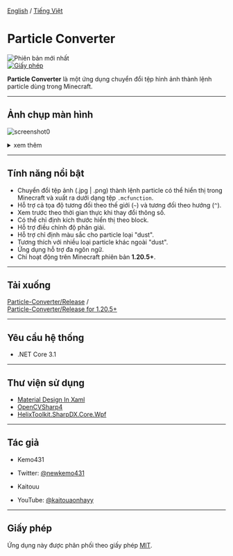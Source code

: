 [English](README.md) / [Tiếng Việt](README_VI.md)


# Particle Converter
![Phiên bản mới nhất](https://img.shields.io/github/v/release/Tunnns/ParticleConverter_New)  
[![Giấy phép](https://img.shields.io/github/license/kemo14331/Particle-Converter)](https://github.com/kemo14331/Particle-Converter/blob/main/LICENSE)  

**Particle Converter** là một ứng dụng chuyển đổi tệp hình ảnh thành lệnh particle dùng trong Minecraft.

---

## Ảnh chụp màn hình  
![screenshot0](https://i.ibb.co/R49v1whD/Untitled.png,"screenshot")  
<details>
<summary>xem thêm</summary><div>  
<img src="https://imgur.com/Ld544Cx.jpg" alt="screenshot1">
<img src="https://imgur.com/hdSbSkc.jpg" alt="screenshot2" />
</div></details>  

---

## Tính năng nổi bật
* Chuyển đổi tệp ảnh (.jpg | .png) thành lệnh particle có thể hiển thị trong Minecraft và xuất ra dưới dạng tệp `.mcfunction`.
* Hỗ trợ cả tọa độ tương đối theo thế giới (`~`) và tương đối theo hướng (`^`).
* Xem trước theo thời gian thực khi thay đổi thông số.
* Có thể chỉ định kích thước hiển thị theo block.
* Hỗ trợ điều chỉnh độ phân giải.
* Hỗ trợ chỉ định màu sắc cho particle loại "dust".
* Tương thích với nhiều loại particle khác ngoài "dust".
* Ứng dụng hỗ trợ đa ngôn ngữ.
* Chỉ hoạt động trên Minecraft phiên bản **1.20.5+**.

---

## Tải xuống  
[Particle-Converter/Release](https://github.com/kemo14331/Particle-Converter/releases/latest) /  
[Particle-Converter/Release for 1.20.5+](https://github.com/Tunnns/ParticleConverter_New/releases/tag/v2.0.0)

---

## Yêu cầu hệ thống
* .NET Core 3.1

---

## Thư viện sử dụng
* [Material Design In Xaml](http://materialdesigninxaml.net/)
* [OpenCVSharp4](https://github.com/shimat/opencvsharp)
* [HelixToolkit.SharpDX.Core.Wpf](https://github.com/helix-toolkit/helix-toolkit)

---

## Tác giả
* Kemo431
* Twitter: [@newkemo431](https://twitter.com/newkemo431)

* Kaitouu
* YouTube: [@kaitouaonhayy](https://www.youtube.com/@kaitouaonhayy)

---

## Giấy phép
Ứng dụng này được phân phối theo giấy phép [MIT](https://en.wikipedia.org/wiki/MIT_License).
